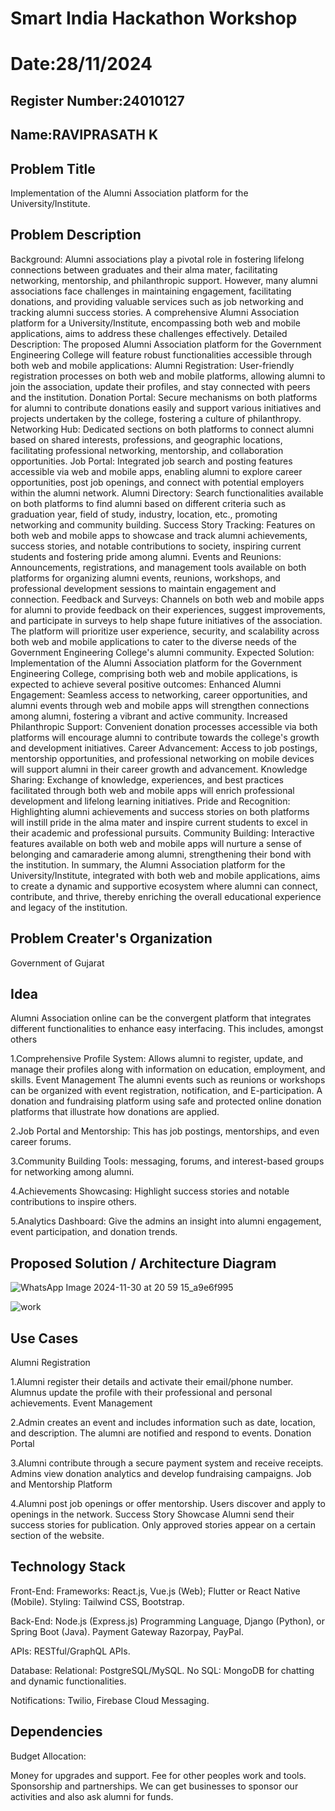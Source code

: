 # Smart India Hackathon Workshop
# Date:28/11/2024
## Register Number:24010127
## Name:RAVIPRASATH K
## Problem Title
Implementation of the Alumni Association platform for the University/Institute.
## Problem Description
Background: Alumni associations play a pivotal role in fostering lifelong connections between graduates and their alma mater, facilitating networking, mentorship, and philanthropic support. However, many alumni associations face challenges in maintaining engagement, facilitating donations, and providing valuable services such as job networking and tracking alumni success stories. A comprehensive Alumni Association platform for a University/Institute, encompassing both web and mobile applications, aims to address these challenges effectively. Detailed Description: The proposed Alumni Association platform for the Government Engineering College will feature robust functionalities accessible through both web and mobile applications: Alumni Registration: User-friendly registration processes on both web and mobile platforms, allowing alumni to join the association, update their profiles, and stay connected with peers and the institution. Donation Portal: Secure mechanisms on both platforms for alumni to contribute donations easily and support various initiatives and projects undertaken by the college, fostering a culture of philanthropy. Networking Hub: Dedicated sections on both platforms to connect alumni based on shared interests, professions, and geographic locations, facilitating professional networking, mentorship, and collaboration opportunities. Job Portal: Integrated job search and posting features accessible via web and mobile apps, enabling alumni to explore career opportunities, post job openings, and connect with potential employers within the alumni network. Alumni Directory: Search functionalities available on both platforms to find alumni based on different criteria such as graduation year, field of study, industry, location, etc., promoting networking and community building. Success Story Tracking: Features on both web and mobile apps to showcase and track alumni achievements, success stories, and notable contributions to society, inspiring current students and fostering pride among alumni. Events and Reunions: Announcements, registrations, and management tools available on both platforms for organizing alumni events, reunions, workshops, and professional development sessions to maintain engagement and connection. Feedback and Surveys: Channels on both web and mobile apps for alumni to provide feedback on their experiences, suggest improvements, and participate in surveys to help shape future initiatives of the association. The platform will prioritize user experience, security, and scalability across both web and mobile applications to cater to the diverse needs of the Government Engineering College's alumni community. Expected Solution: Implementation of the Alumni Association platform for the Government Engineering College, comprising both web and mobile applications, is expected to achieve several positive outcomes: Enhanced Alumni Engagement: Seamless access to networking, career opportunities, and alumni events through web and mobile apps will strengthen connections among alumni, fostering a vibrant and active community. Increased Philanthropic Support: Convenient donation processes accessible via both platforms will encourage alumni to contribute towards the college's growth and development initiatives. Career Advancement: Access to job postings, mentorship opportunities, and professional networking on mobile devices will support alumni in their career growth and advancement. Knowledge Sharing: Exchange of knowledge, experiences, and best practices facilitated through both web and mobile apps will enrich professional development and lifelong learning initiatives. Pride and Recognition: Highlighting alumni achievements and success stories on both platforms will instill pride in the alma mater and inspire current students to excel in their academic and professional pursuits. Community Building: Interactive features available on both web and mobile apps will nurture a sense of belonging and camaraderie among alumni, strengthening their bond with the institution. In summary, the Alumni Association platform for the University/Institute, integrated with both web and mobile applications, aims to create a dynamic and supportive ecosystem where alumni can connect, contribute, and thrive, thereby enriching the overall educational experience and legacy of the institution.
## Problem Creater's Organization

Government of Gujarat

## Idea

Alumni Association online can be the convergent platform that integrates different functionalities to enhance easy interfacing. This includes, amongst others

1.Comprehensive Profile System: Allows alumni to register, update, and manage their profiles along with information on education, employment, and skills.
Event Management The alumni events such as reunions or workshops can be organized with event registration, notification, and E-participation.
A donation and fundraising platform using safe and protected online donation platforms that illustrate how donations are applied.

2.Job Portal and Mentorship: This has job postings, mentorships, and even career forums.

3.Community Building Tools: messaging, forums, and interest-based groups for networking among alumni.

4.Achievements Showcasing: Highlight success stories and notable contributions to inspire others.

5.Analytics Dashboard: Give the admins an insight into alumni engagement, event participation, and donation trends.

## Proposed Solution / Architecture Diagram

![WhatsApp Image 2024-11-30 at 20 59 15_a9e6f995](https://github.com/user-attachments/assets/77048537-45cf-4bbc-ab92-f8016d820d9e)

![work](https://github.com/user-attachments/assets/c2255f96-7063-4473-b62b-990125cb9c67)

## Use Cases

Alumni Registration

1.Alumni register their details and activate their email/phone number.
Alumnus update the profile with their professional and personal achievements.
Event Management

2.Admin creates an event and includes information such as date, location, and description.
The alumni are notified and respond to events.
Donation Portal

3.Alumni contribute through a secure payment system and receive receipts.
Admins view donation analytics and develop fundraising campaigns.
Job and Mentorship Platform

4.Alumni post job openings or offer mentorship.
Users discover and apply to openings in the network. Success Story Showcase Alumni send their success stories for publication. Only approved stories appear on a certain section of the website.

## Technology Stack
Front-End:
Frameworks: React.js, Vue.js (Web); Flutter or React Native (Mobile).
Styling: Tailwind CSS, Bootstrap.

Back-End:
Node.js (Express.js) Programming Language, Django (Python), or Spring Boot (Java).
Payment Gateway Razorpay, PayPal.

APIs: RESTful/GraphQL APIs.

Database:
 Relational: PostgreSQL/MySQL.
 No SQL: MongoDB for chatting and dynamic functionalities.

Notifications: Twilio, Firebase Cloud Messaging.

## Dependencies
Budget Allocation:

Money for upgrades and support. Fee for other peoples work and tools. Sponsorship and partnerships.
We can get businesses to sponsor our activities and also ask alumni for funds.
